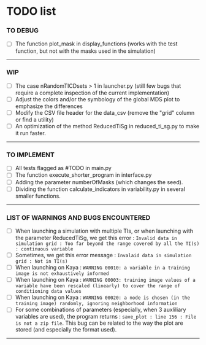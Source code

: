 # TODO list

### TO DEBUG
- [ ] The function plot_mask in display_functions (works with the test function, but not with the masks used in the simulation)
---
### WIP
- [ ] The case nRandomTICDsets > 1 in launcher.py (still few bugs that require a complete inspection of the current implementation)
- [ ] Adjust the colors and/or the symbology of the global MDS plot to emphasize the differences
- [ ] Modify the CSV file header for the data_csv (remove the "grid" column or find a utility)
- [ ] An optimization of the method ReducedTiSg in reduced_ti_sg.py to make it run faster.
---
### TO IMPLEMENT
- [ ] All tests flagged as #TODO in main.py
- [ ] The function execute_shorter_program in interface.py
- [ ] Adding the parameter numberOfMasks (which changes the seed).
- [ ] Dividing the function calculate_indicators in variability.py in several smaller functions.
---
### LIST OF WARNINGS AND BUGS ENCOUNTERED
- [ ] When launching a simulation with multiple TIs, or when launching with the parameter ReducedTiSg, we get this error : `Invalid data in simulation grid : Too far beyond the range covered by all the TI(s) : continuous variable`
- [ ] Sometimes, we get this error message : `Invalaid data in simulation grid : Not in TI(s)`
- [ ] When launching on Kaya : `WARNING 00010: a variable in a training image is not exhaustively informed`
- [ ] When launching on Kaya : `WARNING 00003: training image values of a variable have been rescaled (linearly) to cover the range of conditioning data values`
- [ ] When launching on Kaya : `WARNING 00020: a node is chosen (in the training image) randomly, ignoring neighborhood information`
- [ ] For some combinations of parameters (especially, when 3 auxliliary variables are used), the program returns : `save_plot : line 156 : File is not a zip file`. This bug can be related to the way the plot are stored (and especially the format used).
---
